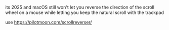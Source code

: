 its 2025 and macOS still won't let you reverse the direction of the scroll wheel on a mouse while letting you keep the natural scroll with the trackpad

use https://pilotmoon.com/scrollreverser/